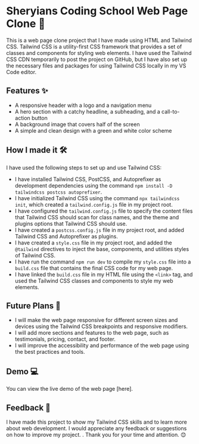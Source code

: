 # Sheryians Coding School Web Page Clone 🚀

This is a web page clone project that I have made using HTML and Tailwind CSS. Tailwind CSS is a utility-first CSS framework that provides a set of classes and components for styling web elements. I have used the Tailwind CSS CDN temporarily to post the project on GitHub, but I have also set up the necessary files and packages for using Tailwind CSS locally in my VS Code editor.

## Features ✨

- A responsive header with a logo and a navigation menu
- A hero section with a catchy headline, a subheading, and a call-to-action button
- A background image that covers half of the screen
- A simple and clean design with a green and white color scheme

## How I made it 🛠️

I have used the following steps to set up and use Tailwind CSS:

- I have installed Tailwind CSS, PostCSS, and Autoprefixer as development dependencies using the command `npm install -D tailwindcss postcss autoprefixer`.
- I have initialized Tailwind CSS using the command `npx tailwindcss init`, which created a `tailwind.config.js` file in my project root.
- I have configured the `tailwind.config.js` file to specify the content files that Tailwind CSS should scan for class names, and the theme and plugins options that Tailwind CSS should use.
- I have created a `postcss.config.js` file in my project root, and added Tailwind CSS and Autoprefixer as plugins.
- I have created a `style.css` file in my project root, and added the `@tailwind` directives to inject the base, components, and utilities styles of Tailwind CSS.
- I have run the command `npm run dev` to compile my `style.css` file into a `build.css` file that contains the final CSS code for my web page.
- I have linked the `build.css` file in my HTML file using the `<link>` tag, and used the Tailwind CSS classes and components to style my web elements.

## Future Plans 🚧

- I will make the web page responsive for different screen sizes and devices using the Tailwind CSS breakpoints and responsive modifiers.
- I will add more sections and features to the web page, such as testimonials, pricing, contact, and footer.
- I will improve the accessibility and performance of the web page using the best practices and tools.

## Demo 💻

You can view the live demo of the web page [here].

## Feedback 🙏

I have made this project to show my Tailwind CSS skills and to learn more about web development. I would appreciate any feedback or suggestions on how to improve my project. . Thank you for your time and attention. 😊
